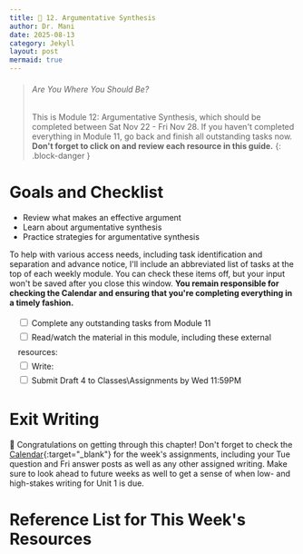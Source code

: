 ```yaml
---
title: 🔄️ 12. Argumentative Synthesis
author: Dr. Mani
date: 2025-08-13
category: Jekyll
layout: post
mermaid: true
---
```


> ###### Are You Where You Should Be?
> This is Module 12: Argumentative Synthesis, which should be completed between Sat Nov 22 - Fri Nov 28. If you haven't completed everything in Module 11, go back and finish all outstanding tasks now. **Don't forget to click on and review each resource in this guide.**
{: .block-danger }

# Goals and Checklist

- Review what makes an effective argument
- Learn about argumentative synthesis
- Practice strategies for argumentative synthesis 

To help with various access needs, including task identification and separation and advance notice, I'll include an abbreviated list of tasks at the top of each weekly module. You can check these items off, but your input won't be saved after you close this window. **You remain responsible for checking the Calendar and ensuring that you're completing everything in a timely fashion.**

<div style="margin:15px; line-height:1.8em;">
<div>
    <input type="checkbox" name="uchk">
    <label for="chk">Complete any outstanding tasks from Module 11</label>
</div>
<div>
  <input type="checkbox" name="uchk">
  <label for="uchk">Read/watch the material in this module, including these external resources: </label>
</div>
<div>
  <input type="checkbox" name="uchk">
  <label for="uchk">Write: </label>
</div>
<div>
  <input type="checkbox" name="uchk">
  <label for="uchk">Submit Draft 4 to Classes\Assignments by Wed 11:59PM</label>
</div>
</div>

# Exit Writing

🥳 Congratulations on getting through this chapter! Don't forget to check the [Calendar](https://visforvali.github.io/eng201-oer/){:target="_blank"} for the week's assignments, including your Tue question and Fri answer posts as well as any other assigned writing. Make sure to look ahead to future weeks as well to get a sense of when low- and high-stakes writing for Unit 1 is due.

# Reference List for This Week's Resources